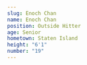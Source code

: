 ```yaml
---
slug: Enoch Chan
name: Enoch Chan
position: Outside Hitter
age: Senior
hometown: Staten Island
height: "6'1"
number: "19"
---
```

